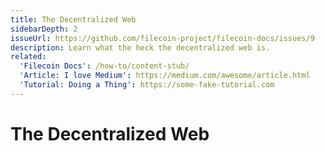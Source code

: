 ```yaml
---
title: The Decentralized Web
sidebarDepth: 2
issueUrl: https://github.com/filecoin-project/filecoin-docs/issues/9
description: Learn what the heck the decentralized web is.
related:
  'Filecoin Docs': /how-to/content-stub/
  'Article: I love Medium': https://medium.com/awesome/article.html
  'Tutorial: Doing a Thing': https://some-fake-tutorial.com
---
```


# The Decentralized Web

<ContentStatus />
